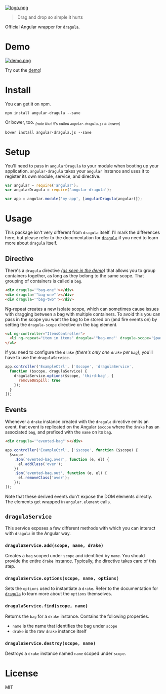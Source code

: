 [![logo.png][3]][2]

> Drag and drop so simple it hurts

Official Angular wrapper for [`dragula`][4].

# Demo

[![demo.png][1]][2]

Try out the [demo][2]!

# Install

You can get it on npm.

```shell
npm install angular-dragula --save
```

Or bower, too. <sub>_(note that it's called `angular-dragula.js` in bower)_</sub>

```shell
bower install angular-dragula.js --save
```

# Setup

You'll need to pass in `angularDragula` to your module when booting up your application. `angular-dragula` takes your `angular` instance and uses it to register its own module, service, and directive.

```js
var angular = require('angular');
var angularDragula = require('angular-dragula');

var app = angular.module('my-app', [angularDragula(angular)]);
```

# Usage

This package isn't very different from `dragula` itself. I'll mark the differences here, but please refer to the documentation for [`dragula`][4] if you need to learn more about `dragula` itself.

## Directive

There's a `dragula` directive _[(as seen in the demo)][2]_ that allows you to group containers together, as long as they belong to the same scope. That grouping of containers is called a `bag`.

```html
<div dragula='"bag-one"'></div>
<div dragula='"bag-one"'></div>
<div dragula='"bag-two"'></div>
```

Ng-repeat creates a new isolate scope, which can sometimes cause issues with dragging between a bag with multiple containers. To avoid this you can pass in the scope you want the bag to be stored on (and fire events on) by setting the `dragula-scope` directive on the bag element.
```html
<ul ng-controller="ItemsController">
  <li ng-repeat="item in items" dragula='"bag-one"' dragula-scope='$parent'></li>
</ul>
```

If you need to configure the `drake` _(there's only one `drake` per `bag`)_, you'll have to use the `dragulaService`.

```js
app.controller('ExampleCtrl', ['$scope', 'dragulaService',
  function ($scope, dragulaService) {
    dragulaService.options($scope, 'third-bag', {
      removeOnSpill: true
    });
  }
]);
```

## Events

Whenever a `drake` instance created with the `dragula` directive emits an event, that event is replicated on the Angular `$scope` where the `drake` has an associated `bag`, and prefixed with the `name` on its `bag`.

```html
<div dragula='"evented-bag"'></div>
```

```js
app.controller('ExampleCtrl', ['$scope', function ($scope) {
  $scope
    .$on('evented-bag.over', function (e, el) {
      el.addClass('over');
    })
    .$on('evented-bag.out', function (e, el) {
      el.removeClass('over');
    });
]);
```

Note that these derived events don't expose the DOM elements directly. The elements get wrapped in `angular.element` calls.

## `dragulaService`

This service exposes a few different methods with which you can interact with `dragula` in the Angular way.

### `dragulaService.add(scope, name, drake)`

Creates a `bag` scoped under `scope` and identified by `name`. You should provide the entire `drake` instance. Typically, the directive takes care of this step.

### `dragulaService.options(scope, name, options)`

Sets the `options` used to instantiate a `drake`. Refer to the documentation for [`dragula`][4] to learn more about the `options` themselves.

### `dragulaService.find(scope, name)`

Returns the `bag` for a `drake` instance. Contains the following properties.

- `name` is the name that identifies the bag under `scope`
- `drake` is the raw `drake` instance itself

### `dragulaService.destroy(scope, name)`

Destroys a `drake` instance named `name` scoped under `scope`.

# License

MIT

[1]: https://github.com/bevacqua/angular-dragula/blob/master/resources/demo.png
[2]: http://bevacqua.github.io/angular-dragula/
[3]: https://github.com/bevacqua/angular-dragula/blob/master/resources/logo.png
[4]: https://github.com/bevacqua/dragula
